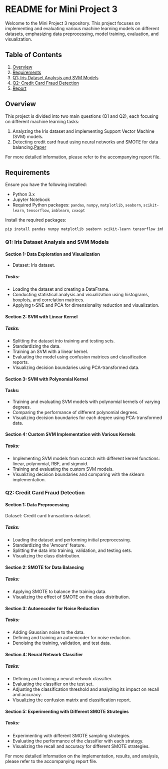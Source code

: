 # README for Mini Project 3

Welcome to the Mini Project 3 repository. This project focuses on implementing and evaluating various machine learning models on different datasets, emphasizing data preprocessing, model training, evaluation, and visualization.

## Table of Contents

1. [Overview](#overview)
2. [Requirements](#requirements)
3. [Q1: Iris Dataset Analysis and SVM Models](#q1-iris-dataset-analysis-and-svm-models)
4. [Q2: Credit Card Fraud Detection](#q2-credit-card-fraud-detection)
5. [Report](#report)

## Overview

This project is divided into two main questions (Q1 and Q2), each focusing on different machine learning tasks:
1. Analyzing the Iris dataset and implementing Support Vector Machine (SVM) models.
2. Detecting credit card fraud using neural networks and SMOTE for data balancing.[Paper](https://arxiv.org/abs/1908.11553)

For more detailed information, please refer to the accompanying report file.

## Requirements

Ensure you have the following installed:
- Python 3.x
- Jupyter Notebook
- Required Python packages: `pandas`, `numpy`, `matplotlib`, `seaborn`, `scikit-learn`, `tensorflow`, `imblearn`, `cvxopt`

Install the required packages:
```bash
pip install pandas numpy matplotlib seaborn scikit-learn tensorflow imblearn cvxopt
```

### Q1: Iris Dataset Analysis and SVM Models

#### Section 1: Data Exploration and Visualization
- Dataset: Iris dataset.

##### Tasks:
- Loading the dataset and creating a DataFrame.
- Conducting statistical analysis and visualization using histograms, boxplots, and correlation matrices.
- Applying t-SNE and PCA for dimensionality reduction and visualization.

#### Section 2: SVM with Linear Kernel

##### Tasks:
- Splitting the dataset into training and testing sets.
- Standardizing the data.
- Training an SVM with a linear kernel.
- Evaluating the model using confusion matrices and classification reports.
- Visualizing decision boundaries using PCA-transformed data.

#### Section 3: SVM with Polynomial Kernel

#### Tasks:
- Training and evaluating SVM models with polynomial kernels of varying degrees.
- Comparing the performance of different polynomial degrees.
- Visualizing decision boundaries for each degree using PCA-transformed data.

#### Section 4: Custom SVM Implementation with Various Kernels

##### Tasks:

- Implementing SVM models from scratch with different kernel functions: linear, polynomial, RBF, and sigmoid.
- Training and evaluating the custom SVM models.
- Visualizing decision boundaries and comparing with the sklearn implementation.


### Q2: Credit Card Fraud Detection

#### Section 1: Data Preprocessing

Dataset: Credit card transactions dataset.

##### Tasks:

- Loading the dataset and performing initial preprocessing.
- Standardizing the 'Amount' feature.
- Splitting the data into training, validation, and testing sets.
- Visualizing the class distribution.

#### Section 2: SMOTE for Data Balancing

##### Tasks:
- Applying SMOTE to balance the training data.
- Visualizing the effect of SMOTE on the class distribution.

#### Section 3: Autoencoder for Noise Reduction

##### Tasks:

- Adding Gaussian noise to the data.
- Defining and training an autoencoder for noise reduction.
- Denoising the training, validation, and test data.

#### Section 4: Neural Network Classifier

##### Tasks:

- Defining and training a neural network classifier.
- Evaluating the classifier on the test set.
- Adjusting the classification threshold and analyzing its impact on recall and accuracy.
- Visualizing the confusion matrix and classification report.

#### Section 5: Experimenting with Different SMOTE Strategies

##### Tasks:

- Experimenting with different SMOTE sampling strategies.
- Evaluating the performance of the classifier with each strategy.
- Visualizing the recall and accuracy for different SMOTE strategies.


For more detailed information on the implementation, results, and analysis, please refer to the accompanying report file.
